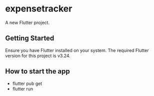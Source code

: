 # expensetracker

A new Flutter project.

## Getting Started

Ensure you have Flutter installed on your system. The required Flutter version for this project is v3.24.

## How to start the app
- flutter pub get
- flutter run



